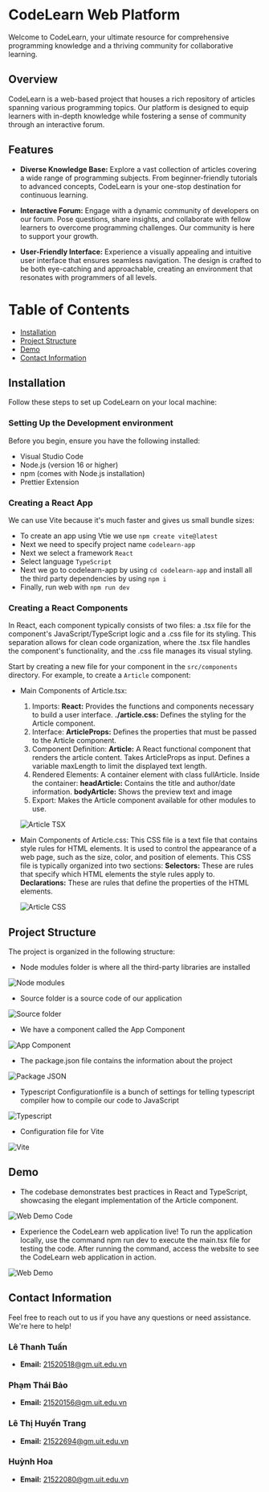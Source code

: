 # CodeLearn Web Platform

Welcome to CodeLearn, your ultimate resource for comprehensive programming knowledge and a thriving community for collaborative learning.

## Overview

CodeLearn is a web-based project that houses a rich repository of articles spanning various programming topics. Our platform is designed to equip learners with in-depth knowledge while fostering a sense of community through an interactive forum.

## Features

- **Diverse Knowledge Base:** Explore a vast collection of articles covering a wide range of programming subjects. From beginner-friendly tutorials to advanced concepts, CodeLearn is your one-stop destination for continuous learning.

- **Interactive Forum:** Engage with a dynamic community of developers on our forum. Pose questions, share insights, and collaborate with fellow learners to overcome programming challenges. Our community is here to support your growth.

- **User-Friendly Interface:** Experience a visually appealing and intuitive user interface that ensures seamless navigation. The design is crafted to be both eye-catching and approachable, creating an environment that resonates with programmers of all levels.

# Table of Contents
* [Installation](#installation)
* [Project Structure](#project-structure)
* [Demo](#demo)
* [Contact Information](#contact-information)

## Installation
Follow these steps to set up CodeLearn on your local machine:

### Setting Up the Development environment

Before you begin, ensure you have the following installed:

- Visual Studio Code
- Node.js (version 16 or higher)
- npm (comes with Node.js installation)
- Prettier Extension

### Creating a React App

We can use Vite because it's much faster and gives us small bundle sizes:

- To create an app using Vtie we use `npm create vite@latest`
- Next we need to specify project name `codelearn-app`
- Next we select a framework `React`
- Select language `TypeScript`
- Next we go to codelearn-app by using `cd codelearn-app` and install all the third party dependencies by using `npm i`
- Finally, run web with `npm run dev`

### Creating a React Components

In React, each component typically consists of two files: a .tsx file for the component's JavaScript/TypeScript logic and a .css file for its styling. This separation allows for clean code organization, where the .tsx file handles the component's functionality, and the .css file manages its visual styling.

Start by creating a new file for your component in the `src/components` directory. For example, to create a `Article` component:

- Main Components of Article.tsx:
  1. Imports:
**React:** Provides the functions and components necessary to build a user interface.
**./article.css:** Defines the styling for the Article component.
  2. Interface:
**ArticleProps:** Defines the properties that must be passed to the Article component.
  3. Component Definition:
**Article:** A React functional component that renders the article content.
  Takes ArticleProps as input.
  Defines a variable maxLength to limit the displayed text length.
  4. Rendered Elements:
  A container element with class fullArticle.
  Inside the container:
**headArticle:** Contains the title and author/date information.
**bodyArticle:** Shows the preview text and image
  5. Export:
  Makes the Article component available for other modules to use.

  ![Article TSX](https://drive.google.com/file/d/1vf-M1Ekkg4XYEG2_chXCYh2E3mcO62Ht/view?usp=sharing)

- Main Components of Article.css:
  This CSS file is a text file that contains style rules for HTML elements. It is used to control the appearance of a web page, such as the size, color, and position of elements.
  This CSS file is typically organized into two sections:
  **Selectors:** These are rules that specify which HTML elements the style rules apply to.
  **Declarations:** These are rules that define the properties of the HTML elements.
  
  ![Article CSS](https://photos.app.goo.gl/mxGQuqh4YrpawEkv5)

## Project Structure

The project is organized in the following structure:

- Node modules folder is where all the third-party libraries are installed

![Node modules](https://photos.app.goo.gl/bsPsAYEg8ioaVXyCA)

- Source folder is a source code of our application

![Source folder](https://photos.app.goo.gl/qBSFB1bmiZeBsxa87)

- We have a component called the App Component

![App Component](https://photos.app.goo.gl/85RH9DXmvWdxnQzk7)

- The package.json file contains the information about the project

![Package JSON](https://photos.app.goo.gl/pJt2zcCcJewJayED9)

- Typescript Configurationfile is a bunch of settings for telling typescript compiler how to compile our code to JavaScript

![Typescript](https://photos.app.goo.gl/B5UBBL7b75urQsJm8)

- Configuration file for Vite

![Vite](https://photos.app.goo.gl/FKK7Qmqy1Vs2X48j8)

## Demo

- The codebase demonstrates best practices in React and TypeScript, showcasing the elegant implementation of the Article component.

![Web Demo Code](https://photos.app.goo.gl/pKHNaMsTk3iZJmbc9)

- Experience the CodeLearn web application live! To run the application locally, use the command npm run dev to execute the main.tsx file for testing the code. After running the command, access the website to see the CodeLearn web application in action.

![Web Demo](https://photos.app.goo.gl/kLZ2DPmh6ebaBeHG9)


## Contact Information

Feel free to reach out to us if you have any questions or need assistance. We're here to help!

### Lê Thanh Tuấn
- **Email:** [21520518@gm.uit.edu.vn](mailto:21520518@gm.uit.edu.vn)

### Phạm Thái Bảo
- **Email:** [21520156@gm.uit.edu.vn](mailto:21520156@gm.uit.edu.vn)

### Lê Thị Huyền Trang
- **Email:** [21522694@gm.uit.edu.vn](mailto:21522694@gm.uit.edu.vn)
  
### Huỳnh Hoa
- **Email:** [21522080@gm.uit.edu.vn](mailto:21522080@gm.uit.edu.vn)
